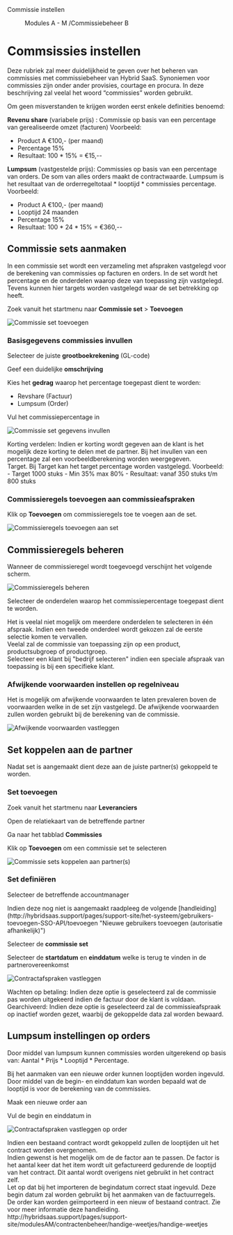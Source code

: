 <properties>
	<page>
		<title>Commissie instellen</title>
		<description>Commissie instellen</description>
	</page>
	<menu>
		<position>Modules A - M /Commissiebeheer</position>
		<title>Commissie instellen</title>
		<sort>B</sort>
	</menu>
</properties>

# Commsissies instellen #

Deze rubriek zal meer duidelijkheid te geven over het beheren van commissies met commissiebeheer van Hybrid SaaS. Synoniemen voor commissies zijn onder ander provisies, courtage en procura. In deze beschrijving zal veelal het woord “commissies” worden gebruikt.

Om geen misverstanden te krijgen worden eerst enkele definities benoemd:

**Revenu share** (variabele prijs) : Commissie op basis van een percentage van gerealiseerde omzet (facturen)
Voorbeeld:
- Product A	€100,-	(per maand)
- Percentage		15%
- Resultaat: 100 * 15% = €15,--

**Lumpsum** (vastgestelde prijs): Commissies op basis van een percentage van orders. De som van alles orders maakt de contractwaarde. Lumpsum is het resultaat van de orderregeltotaal * looptijd * commissies percentage.
Voorbeeld: 

- Product A	€100,-	(per maand)
- Looptijd 			24 maanden
- Percentage		15%
- Resultaat: 100 * 24 * 15% = €360,--

## Commissie sets aanmaken ##
In een commissie set wordt een verzameling met afspraken vastgelegd voor de berekening van commissies op facturen en orders. In de set wordt het percentage en de onderdelen waarop deze van toepassing zijn vastgelegd. Tevens kunnen hier targets worden vastgelegd waar de set betrekking op heeft. 

Zoek vanuit het startmenu naar **Commissie set** > **Toevoegen**

![Commissie set toevoegen](images/commissie_set_toevoegen.jpg)

### Basisgegevens commissies invullen ###

Selecteer de juiste **grootboekrekening** (GL-code)

Geef een duidelijke **omschrijving** 

Kies het **gedrag** waarop het percentage toegepast dient te worden:
-	Revshare (Factuur)
-	Lumpsum (Order)

Vul het commissiepercentage in 

![Commissie set gegevens invullen](images/commissie_set_gegevens_invullen.jpg)

<div class="info">
Korting verdelen: Indien er korting wordt gegeven aan de klant is het mogelijk deze korting te delen met de partner. Bij het invullen van een percentage zal een voorbeeldberekening worden weergegeven.
</div>


<div class="info">
Target. Bij Target kan het target percentage worden vastgelegd. 
Voorbeeld:
- Target 1000 stuks
- Min 35% max 80%
- Resultaat: vanaf 350 stuks t/m 800 stuks
</div>

### Commissieregels toevoegen aan commissieafspraken ###

Klik op **Toevoegen** om commissieregels toe te voegen aan de set.

![Commissieregels toevoegen aan set](images/commissieregels_toevoegen_aan_set.jpg)

## Commissieregels beheren ##

Wanneer de commissieregel wordt toegevoegd verschijnt het volgende scherm.

![Commissieregels beheren](images/commissieregels_beheren.jpg)

Selecteer de onderdelen waarop het commissiepercentage toegepast dient te worden. 

<div class="info">
Het is veelal niet mogelijk om meerdere onderdelen te selecteren in één afspraak. Indien een tweede onderdeel wordt gekozen zal de eerste selectie komen te vervallen.
</div>

<div class="info">
Veelal zal de commissie van toepassing zijn op een product, productsubgroep of productgroep.
</div>

<div class="info">
Selecteer een klant bij "bedrijf selecteren" indien een speciale afspraak van toepassing is bij een specifieke klant.
</div>

### Afwijkende voorwaarden instellen op regelniveau ###

Het is mogelijk om afwijkende voorwaarden te laten prevaleren boven de voorwaarden welke in de set zijn vastgelegd. De afwijkende voorwaarden zullen worden gebruikt bij de berekening van de commissie.

![Afwijkende voorwaarden vastleggen](images/afwijkende_voorwaarden_vastleggen.jpg) 

## Set koppelen aan de partner ##

Nadat set is aangemaakt dient deze aan de juiste partner(s) gekoppeld te worden.

### Set toevoegen ###

Zoek vanuit het startmenu naar **Leveranciers**

Open de relatiekaart van de betreffende partner

Ga naar het tabblad **Commissies**

Klik op **Toevoegen** om een commissie set te selecteren

![Commissie sets koppelen aan partner(s)](images/commissie_sets_koppelen.jpg) 

### Set definiëren ###

Selecteer de betreffende accountmanager 

<div class="info">
Indien deze nog niet is aangemaakt raadpleeg de volgende [handleiding](http://hybridsaas.support/pages/support-site/het-systeem/gebruikers-toevoegen-SSO-API/toevoegen "Nieuwe gebruikers toevoegen (autorisatie afhankelijk)")  
</div>

Selecteer de **commissie set**

Selecteer de **startdatum** en **einddatum** welke is terug te vinden in de partnerovereenkomst

![Contractafspraken vastleggen](images/contractafspraken_vastleggen.jpg) 

<div class="info">
Wachten op betaling: Indien deze optie is geselecteerd zal de commissie pas worden uitgekeerd indien de factuur door de klant is voldaan.
</div>

<div class="info">
Gearchiveerd: Indien deze optie is geselecteerd zal de commissieafspraak op inactief worden gezet, waarbij de gekoppelde data zal worden bewaard.
</div>

## Lumpsum instellingen op orders ##

Door middel van lumpsum kunnen commissies worden uitgerekend op basis van: Aantal * Prijs * Looptijd * Percentage.

Bij het aanmaken van een nieuwe order kunnen looptijden worden ingevuld. Door middel van de begin- en einddatum kan worden bepaald wat de looptijd is voor de berekening van de commissies.

Maak een nieuwe order aan

Vul de begin en einddatum in

![Contractafspraken vastleggen op order](images/contractinstellingen_op_order.jpg) 


<div class="info">
Indien een bestaand contract wordt gekoppeld zullen de looptijden uit het contract worden overgenomen.
</div>

<div class="info">
Indien gewenst is het mogelijk om de de factor aan te passen. De factor is het aantal keer dat het item wordt uit gefactureerd gedurende de looptijd van het contract. Dit aantal wordt overigens niet gebruikt in het contract zelf.
</div>

<div class="warning">
Let op dat bij het importeren de begindatum correct staat ingevuld. Deze begin datum zal worden gebruikt bij het aanmaken van de factuurregels.
</div>

<div class="tip">
De order kan worden geïmporteerd in een nieuw of bestaand contract. Zie voor meer informatie deze handleiding. http://hybridsaas.support/pages/support-site/modulesAM/contractenbeheer/handige-weetjes/handige-weetjes 
</div>